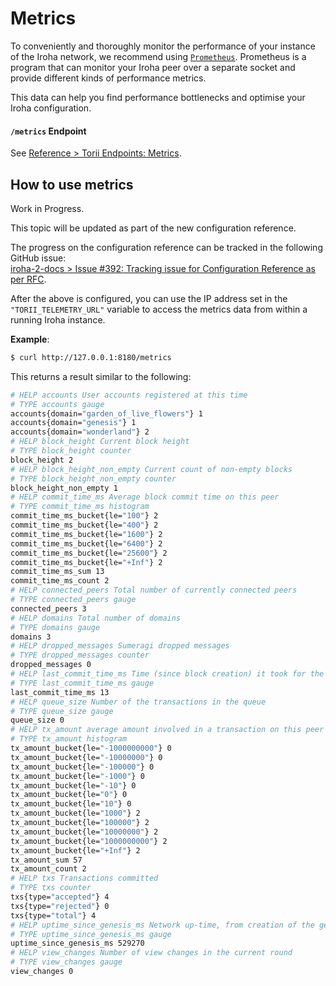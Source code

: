 # Metrics

To conveniently and thoroughly monitor the performance of your instance of the Iroha network, we recommend using [`Prometheus`](https://prometheus.io/). Prometheus is a program that can monitor your Iroha peer over a separate socket and provide different kinds of performance metrics.

This data can help you find performance bottlenecks and optimise your Iroha configuration.

#### `/metrics` Endpoint

See [Reference > Torii Endpoints: Metrics](../../reference/torii-endpoints.md#metrics).

## How to use metrics

<!-- TODO: Update this subtopic as part of PR #397: https://github.com/hyperledger-iroha/iroha-2-docs/pull/397 -->

Work in Progress.

This topic will be updated as part of the new configuration reference.

The progress on the configuration reference can be tracked in the following GitHub issue:\
[iroha-2-docs > Issue #392: Tracking issue for Configuration Reference as per RFC](https://github.com/hyperledger-iroha/iroha-2-docs/issues/392).

After the above is configured, you can use the IP address set in the `"TORII_TELEMETRY_URL"` variable to access the metrics data from within a running Iroha instance.

<!-- FIXME: irrelevant information about configuration above -->

**Example**:

```bash
$ curl http://127.0.0.1:8180/metrics
```

This returns a result similar to the following:

```bash
# HELP accounts User accounts registered at this time
# TYPE accounts gauge
accounts{domain="garden_of_live_flowers"} 1
accounts{domain="genesis"} 1
accounts{domain="wonderland"} 2
# HELP block_height Current block height
# TYPE block_height counter
block_height 2
# HELP block_height_non_empty Current count of non-empty blocks
# TYPE block_height_non_empty counter
block_height_non_empty 1
# HELP commit_time_ms Average block commit time on this peer
# TYPE commit_time_ms histogram
commit_time_ms_bucket{le="100"} 2
commit_time_ms_bucket{le="400"} 2
commit_time_ms_bucket{le="1600"} 2
commit_time_ms_bucket{le="6400"} 2
commit_time_ms_bucket{le="25600"} 2
commit_time_ms_bucket{le="+Inf"} 2
commit_time_ms_sum 13
commit_time_ms_count 2
# HELP connected_peers Total number of currently connected peers
# TYPE connected_peers gauge
connected_peers 3
# HELP domains Total number of domains
# TYPE domains gauge
domains 3
# HELP dropped_messages Sumeragi dropped messages
# TYPE dropped_messages counter
dropped_messages 0
# HELP last_commit_time_ms Time (since block creation) it took for the latest block to be committed by this peer
# TYPE last_commit_time_ms gauge
last_commit_time_ms 13
# HELP queue_size Number of the transactions in the queue
# TYPE queue_size gauge
queue_size 0
# HELP tx_amount average amount involved in a transaction on this peer
# TYPE tx_amount histogram
tx_amount_bucket{le="-1000000000"} 0
tx_amount_bucket{le="-10000000"} 0
tx_amount_bucket{le="-100000"} 0
tx_amount_bucket{le="-1000"} 0
tx_amount_bucket{le="-10"} 0
tx_amount_bucket{le="0"} 0
tx_amount_bucket{le="10"} 0
tx_amount_bucket{le="1000"} 2
tx_amount_bucket{le="100000"} 2
tx_amount_bucket{le="10000000"} 2
tx_amount_bucket{le="1000000000"} 2
tx_amount_bucket{le="+Inf"} 2
tx_amount_sum 57
tx_amount_count 2
# HELP txs Transactions committed
# TYPE txs counter
txs{type="accepted"} 4
txs{type="rejected"} 0
txs{type="total"} 4
# HELP uptime_since_genesis_ms Network up-time, from creation of the genesis block
# TYPE uptime_since_genesis_ms gauge
uptime_since_genesis_ms 529270
# HELP view_changes Number of view changes in the current round
# TYPE view_changes gauge
view_changes 0

```
